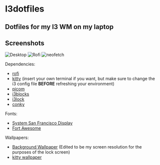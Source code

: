 # I3dotfiles

## Dotfiles for my I3 WM on my laptop

## Screenshots
![Desktop](https://i.imgur.com/kJzaJsE.png)
![Rofi](https://i.imgur.com/XrhZGiM.png)
![neofetch](https://i.imgur.com/4i4HhpP.png)

Dependencies:
- [rofi](https://github.com/davatorium/rofi)
- [kitty](https://sw.kovidgoyal.net/kitty/) (insert your own terminal if you want, but make sure to change the i3 config file **BEFORE** refreshing your environment)
- [picom](https://github.com/yshui/picom)
- [i3blocks](https://github.com/vivien/i3blocks)
- [i3lock](https://i3wm.org/i3lock/)
- [conky](https://github.com/brndnmtthws/conky)

Fonts:

- [System San Francisco Display](https://github.com/supermarin/YosemiteSanFranciscoFont)
- [Fort Awesome](https://fortawesome.com/)

Wallpapers:
- [Background Wallpaper](https://www.celjaded.com/review-inscryption/) (Edited to be my screen resolution for the purposes of the lock screen)
- [kitty wallpaper](https://wall.alphacoders.com/by_sub_category.php?id=169722&name=Dark+Souls+Wallpapers)
